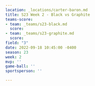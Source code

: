 ```yaml
---
location: _locations/carter-baron.md
title: S23 Week 2 - Black vs Graphite
teams-score:
- team: _teams/s23-black.md
  score: 
- team: _teams/s23-graphite.md
  score: 
field: "3"
date: 2022-09-18 10:45:00 -0400
season: 23
week: 2
mvp: ''
game-ball: ''
sportsperson: ''

---
```

